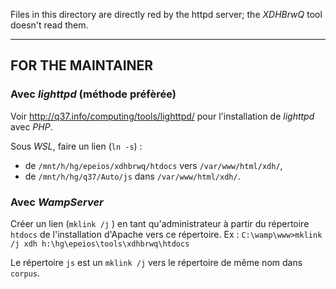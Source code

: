 Files in this directory are directly red by the httpd server; the *XDHBrwQ* tool doesn't read them.

----

## FOR THE MAINTAINER

### Avec *lighttpd* (méthode préfèrée)

Voir <http://q37.info/computing/tools/lighttpd/> pour l'installation de *lighttpd* avec *PHP*.

Sous *WSL*, faire un lien (`ln -s`) :

 * de `/mnt/h/hg/epeios/xdhbrwq/htdocs` vers `/var/www/html/xdh/`,
 * de `/mnt/h/hg/q37/Auto/js` dans `/var/www/html/xdh/`. 


### Avec *WampServer*
Créer un lien (`mklink /j` ) en tant qu'administrateur à partir du répertoire  `htdocs` de l'installation d'Apache vers ce répertoire.
Ex : `C:\wamp\www>mklink /j xdh h:\hg\epeios\tools\xdhbrwq\htdocs`

Le répertoire `js` est un `mklink /j` vers le répertoire de même nom dans `corpus`.